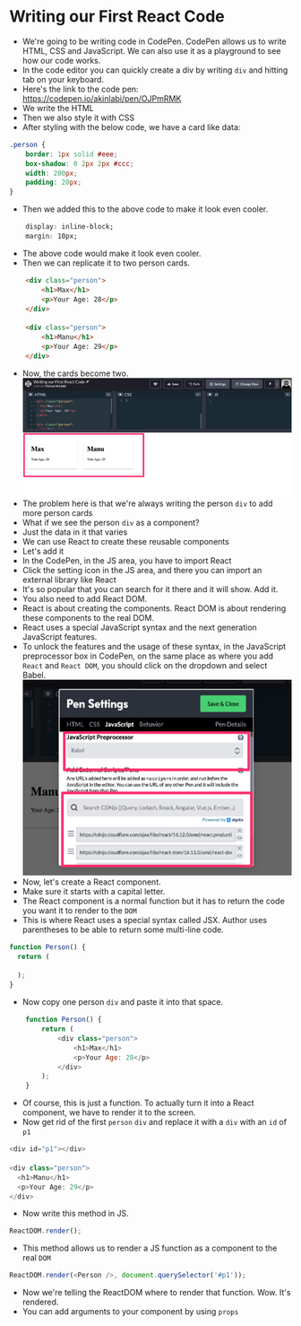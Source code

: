 # Writing our First React Code
- We're going to be writing code in CodePen. CodePen allows us to write HTML, CSS and JavaScript. We can also use it as a playground to see how our code works.
- In the code editor you can quickly create a div by writing `div` and hitting tab on your keyboard.
- Here's the link to the code pen: https://codepen.io/akinlabi/pen/OJPmRMK
- We write the HTML
- Then we also style it with CSS
- After styling with the below code, we have a card like data:
```css
.person {
	border: 1px solid #eee;
	box-shadow: 0 2px 2px #ccc;
	width: 200px;
	padding: 20px;
}
```
- Then we added this to the above code to make it look even cooler.
```css
	display: inline-block;
	margin: 10px;
```
- The above code would make it look even cooler.
- Then we can replicate it to two person cards.
```html
	<div class="person">
		<h1>Max</h1>
		<p>Your Age: 28</p>
	</div>

	<div class="person">
		<h1>Manu</h1>
		<p>Your Age: 29</p>
	</div>
```
- Now, the cards become two.
![Writing our First React Code](../assets/Writing_our_First_React_Code.png "The person cards")
- The problem here is that we're always writing the person `div` to add more person cards
- What if we see the person `div` as a component?
- Just the data in it that varies
- We can use React to create these reusable components
- Let's add it
- In the CodePen, in the JS area, you have to import React
- Click the setting icon in the JS area, and there you can import an external library like React
- It's so popular that you can search for it there and it will show. Add it. 
- You also need to add React DOM. 
- React is about creating the components. React DOM is about rendering these components to the real DOM.
- React uses a special JavaScript syntax and the next generation JavaScript features.
- To unlock the features and the usage of these syntax, in the JavaScript preprocessor box in CodePen, on the same place as where you add `React` and `React DOM`, you should click on the dropdown and select Babel.
![Writing our First React Code](../assets/react-and-react-dom.png "Installing React and React DOM")
- Now, let's create a React component.
- Make sure it starts with a capital letter.
- The React component is a normal function but it has to return the code you want it to render to the `DOM`
- This is where React uses a special syntax called JSX. Author uses parentheses to be able to return some multi-line code. 
```js
function Person() {
  return (
  
  );
}
```
- Now copy one person `div` and paste it into that space.
```js
	function Person() {
		return (
			<div class="person">
				<h1>Max</h1>
				<p>Your Age: 28</p>
			</div>
		);
	}
```
- Of course, this is just a function. To actually turn it into a React component, we have to render it to the screen. 
- Now get rid of the first `person` `div` and replace it with a `div` with an `id` of `p1`
```js
<div id="p1"></div>

<div class="person">
  <h1>Manu</h1>
  <p>Your Age: 29</p>
</div>
```
- Now write this method in JS.
```js
ReactDOM.render();
```
- This method allows us to render a JS function as a component to the real `DOM`
```js
ReactDOM.render(<Person />, document.querySelector('#p1'));
```
- Now we're telling the ReactDOM where to render that function. Wow. It's rendered.
- You can add arguments to your component by using `props`
